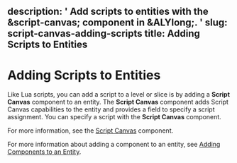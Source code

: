 description: ' Add scripts to entities with the &script-canvas; component in &ALYlong;. '
slug: script-canvas-adding-scripts
title: Adding Scripts to Entities
---
# Adding Scripts to Entities<a name="script-canvas-adding-scripts"></a>

Like Lua scripts, you can add a script to a level or slice is by adding a **Script Canvas** component to an entity\. The **Script Canvas** component adds Script Canvas capabilities to the entity and provides a field to specify a script assignment\. You can specify a script with the **Script Canvas** component\.

For more information, see the [Script Canvas](component-script-canvas.md) component\.

For more information about adding a component to an entity, see [Adding Components to an Entity](component-working-adding.md)\.